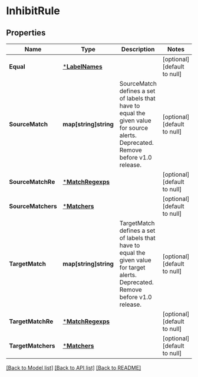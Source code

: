 # InhibitRule

## Properties
Name | Type | Description | Notes
------------ | ------------- | ------------- | -------------
**Equal** | [***LabelNames**](LabelNames.md) |  | [optional] [default to null]
**SourceMatch** | **map[string]string** | SourceMatch defines a set of labels that have to equal the given value for source alerts. Deprecated. Remove before v1.0 release. | [optional] [default to null]
**SourceMatchRe** | [***MatchRegexps**](MatchRegexps.md) |  | [optional] [default to null]
**SourceMatchers** | [***Matchers**](Matchers.md) |  | [optional] [default to null]
**TargetMatch** | **map[string]string** | TargetMatch defines a set of labels that have to equal the given value for target alerts. Deprecated. Remove before v1.0 release. | [optional] [default to null]
**TargetMatchRe** | [***MatchRegexps**](MatchRegexps.md) |  | [optional] [default to null]
**TargetMatchers** | [***Matchers**](Matchers.md) |  | [optional] [default to null]

[[Back to Model list]](../README.md#documentation-for-models) [[Back to API list]](../README.md#documentation-for-api-endpoints) [[Back to README]](../README.md)


